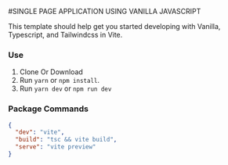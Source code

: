 #SINGLE PAGE APPLICATION USING VANILLA JAVASCRIPT

This template should help get you started developing with Vanilla, Typescript, and Tailwindcss in Vite.

### Use

1. Clone Or Download
2. Run `yarn` or `npm install`.
3. Run `yarn dev` or `npm run dev`

### Package Commands

```json
{
  "dev": "vite",
  "build": "tsc && vite build",
  "serve": "vite preview"
}
```
